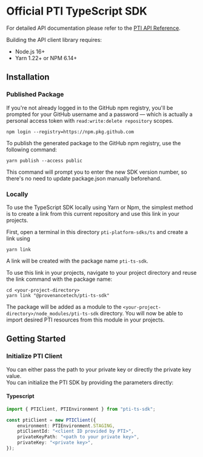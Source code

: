 # Official PTI TypeScript SDK
For detailed API documentation please refer to the [PTI API Reference](TBD).

Building the API client library requires:

- Node.js 16+
- Yarn 1.22+ or NPM 6.14+


## Installation

### Published Package
If you're not already logged in to the GitHub npm registry, you'll be prompted for your GitHub 
username and a password — which is actually a personal access token with `read:write:delete repository` scopes.
``` shell
npm login --registry=https://npm.pkg.github.com
```
To publish the generated package to the GitHub npm registry, use the following command:
``` shell
yarn publish --access public
```
This command will prompt you to enter the new SDK version number, so there's no need to update package.json manually beforehand.


### Locally
To use the TypeScript SDK locally using Yarn or Npm, the simplest method is to create a 
link from this current repository and use this link in your projects.

First, open a terminal in this directory `pti-platform-sdks/ts` and create a link using
```shell
yarn link
```


A link will be created with the package name `pti-ts-sdk`.

To use this link in your projects, navigate to your project directory and reuse the link command with the package name:

```shell
cd <your-project-directory>
yarn link "@provenancetech/pti-ts-sdk"
```


The package will be added as a module to the `<your-project-directory>/node_modules/pti-ts-sdk` directory.
You will now be able to import desired PTI resources from this module in your projects.


## Getting Started
### Initialize PTI Client
You can either pass the path to your private key or directly the private key value. \
You can initialize the PTI SDK by providing the parameters directly:

#### Typescript
```typescript
import { PTIClient, PTIEnvironment } from "pti-ts-sdk";

const ptiClient = new PTIClient({
    environment: PTIEnvironment.STAGING,
    ptiClientId: "<client ID provided by PTI>",
    privateKeyPath: "<path to your private key>",
    privateKey: "<private key>",
});
```

